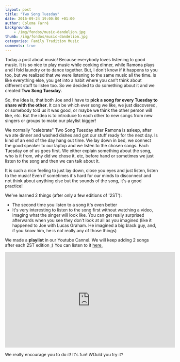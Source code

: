 ```yaml
---
layout: post
title: "Two Song Tuesday"
date: 2016-09-24 19:00:00 +01:00
author: Coloma Farré
backgrounds:
    - /img/fondos/music-dandelion.jpg
thumb: /img/fondos/music-dandelion.jpg
categories: Family Tradition Music
comments: true
---
```


Today a post about music! Because everybody loves listening to good music. It is so nice to play music while cooking dinner, while Ramona plays and I fold laundry or to dance together. But, I don't know if it happens to you too, but we realized that we were listening to the same music all the time. Is like everything else, you get into a habit where you can't think about different stuff to listen too. So we decided to do something about it and we created **Two Song Tuesday**.

So, the idea is, that both Joe and I have to **pick a song for every Tuesday to share with the other**. It can be which ever song we like, we just discovered, or somebody told us it was good, or maybe we think the other person will like, etc. But the idea is to introduce to each other to new songs from new singers or groups to make our playlist bigger!

We normally "celebrate" Two Song Tuesday after Ramona is asleep, after we ate dinner and washed dishes and got our stuff ready for the next day. Is kind of an end of the day hang out time. We lay down in bed, we connect the good speaker to our laptop and we listen to the chosen songs. Each Tuesday on of us goes first. We either explain something about the song, who is it from, why did we chose it, etc, before hand or sometimes we just listen to the song and then we can talk about it.

It is such a nice feeling to just lay down, close you eyes and just listen, listen to the music! Even if sometimes it's hard for our minds to disconnect and not think about anything else but the sounds of the song, it's a good practice!

We've learned 2 things (after only a few editions of '2ST'):
- The second time you listen to a song it's even better
- It's very interesting to listen to the song first without watching a video, imaging what the singer will look like. You can get really surprised afterwards when you see they don't look at all as you imagined (like it happened to Joe with Lucas Graham. He imagined a big black guy, and, if you know him, he is not really any of those things)

We made a **playlist** in our Youtube Cannel. We will keep adding 2 songs after each 2ST edition ;) You can listen to it <a href="https://www.youtube.com/playlist?list=PLz_LrdiU6Jvx1suAecEdgfjuQDg7rYLxP" target="_blank">here.</a>
<iframe width="560" height="315" src="https://www.youtube.com/embed/videoseries?list=PLz_LrdiU6Jvx1suAecEdgfjuQDg7rYLxP" frameborder="0" allowfullscreen></iframe>

We really encourage you to do it! It's fun! WOuld you try it?
